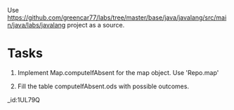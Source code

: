 Use https://github.com/greencar77/labs/tree/master/base/java/javalang/src/main/java/labs/javalang project as a source.

Tasks
=====

1) Implement Map.computeIfAbsent for the map object. Use 'Repo.map'

2) Fill the table computeIfAbsent.ods with possible outcomes.

_id:1UL79Q